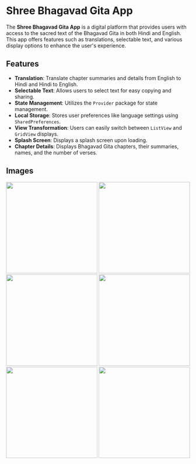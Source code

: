 # Shree Bhagavad Gita App

The **Shree Bhagavad Gita App** is a digital platform that provides users with access to the sacred text of the Bhagavad Gita in both Hindi and English. This app offers features such as translations, selectable text, and various display options to enhance the user's experience.

## Features

- **Translation**: Translate chapter summaries and details from English to Hindi and Hindi to English.
- **Selectable Text**: Allows users to select text for easy copying and sharing.
- **State Management**: Utilizes the `Provider` package for state management.
- **Local Storage**: Stores user preferences like language settings using `SharedPreferences`.
- **View Transformation**: Users can easily switch between `ListView` and `GridView` displays.
- **Splash Screen**: Displays a splash screen upon loading.
- **Chapter Details**: Displays Bhagavad Gita chapters, their summaries, names, and the number of verses.

## Images

<img src="https://github.com/user-attachments/assets/58717bad-88be-4848-b58f-577c63c22072" width=250>

<img src="https://github.com/user-attachments/assets/20885c74-0020-4465-901d-868ce445c884" width=250>

<img src="https://github.com/user-attachments/assets/9b166c25-df6c-42a0-b2d1-e45bb9d75f22" width=250>

<img src="https://github.com/user-attachments/assets/6b64e8b9-eaf6-4f3a-9fdc-1805d94214f5" width=250>

<img src="https://github.com/user-attachments/assets/5184fd23-235c-4115-b830-682849bffa8a" width=250>

<img src="https://github.com/user-attachments/assets/c1045051-d9ef-45cb-a27a-053d3fafc660" width=250>


